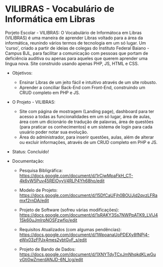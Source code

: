 # VILIBRAS - Vocabulário de Informática em Libras

Porjeto Escolar - VILIBRAS: O Vocabulário de Informátoca em Libras (VILIBRAS) é uma maneira de aprender Libras voltado para a área da informática, reunindo vários termos de tecnologia em um só lugar. Um 'curso', criado a partir de ideias de colegas do Instituto Federal Baiano - Campus BJL, para facilitar a comunicação com pessoas que portam de deficiência auditiva ou apenas para aqueles que querem aprender uma lingua nova. Site construido usando apenas PHP, JS, HTML e CSS.

* Objetivos:
    * Ensinar Libras de um jeito fácil e intuitivo através de um site robusto.
    * Aprender a conciliar Back-End com Front-End, construindo um CRUD completo em PHP e JS.

* O Projeto - VILIBRAS:
    * Site com página de mostragem (Landing page), dashboard para  ter acesso a todas as funcionalidades em um só lugar, área de aulas, área com um dicionário de tradução de palavras, área de questões (para praticar os conhecimentos) e um sistema de login para cada usuário poder notar sua evolução.
    * Área do administrador, para inserir questões, aulas, além de alterar ou excluir informações, através de um CRUD completo em PHP e JS.

* Status: Concluído!

* Documentação:
  
    * Pesquisa Bibligráfica:
      https://docs.google.com/document/d/1rCjwMpaFkH_CT-4k6vW5Puv45REIOyyV4RLP4Yh68ho/edit
      
    * Modelo de Projeto:
      https://docs.google.com/document/d/15DfCaUFjh0BOUJjd2qvzLFRamxf2rnDA/edit
      
    * Projeto de Software (sofreu várias modificações):
      https://docs.google.com/document/d/1sRAKY3Ss7NWPpATK9_LVlJ41Sk60uJmIrpNOSFzwfio/edit
  
    * Requisitos Atualizados (com algumas pendências):
      https://docs.google.com/document/d/1WpoanaUoPDEXy8fNPj4-eWx03zFPJx4mes2ybtGvF_s/edit
    
    * Projeto de Bando de Dados:
      https://docs.google.com/document/d/1XNYTdyTCxJmNhqkdKLwGuvGti0wZmerdANJD-6N_lcg/edit

  
      
      

